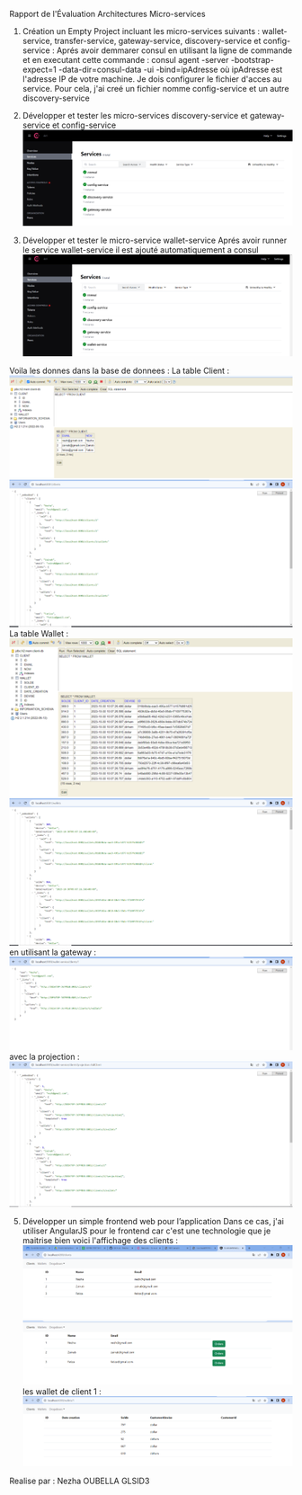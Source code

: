 Rapport de l'Évaluation Architectures Micro-services

1. Création un Empty Project incluant les micro-services suivants : wallet-service, transfer-service, gateway-service, discovery-service et config-service :
Aprés avoir demmarer consul en utilisant la ligne de commande et en executant cette commande :
consul agent -server -bootstrap-expect=1 -data-dir=consul-data -ui -bind=ipAdresse
où ipAdresse est l'adresse IP de votre machine.
Je dois configurer le fichier d'acces au service. Pour cela, j'ai creé un fichier nomme config-service et un autre discovery-service

2. Développer et tester les micro-services discovery-service et gateway-service et config-service
![Alt text](image.png)
3. Développer et tester le micro-service wallet-service
Aprés avoir runner le service wallet-service il est ajouté automatiquement a consul
![Alt text](image-1.png)

Voila les donnes dans la base de donnees :
La table Client :
![Alt text](image-2.png)
![Alt text](image-4.png)
La table Wallet :
![Alt text](image-3.png)
![Alt text](image-5.png)
en utilisant la gateway :
![Alt text](image-6.png)
avec la projection :
![Alt text](image-7.png)

5. Développer un simple frontend web pour l’application
Dans ce cas, j'ai utiliser AngularJS pour le frontend car c'est une technologie que je maitrise bien
voici l'affichage des clients :
![Alt text](image-8.png)
![Alt text](image-9.png)
les wallet de client 1 :
![Alt text](image-10.png)


Realise par :
Nezha OUBELLA
GLSID3
